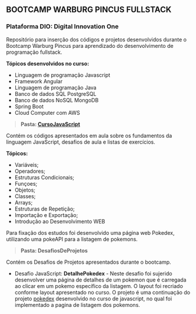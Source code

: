 ## **BOOTCAMP WARBURG PINCUS FULLSTACK**
### **Plataforma DIO: Digital Innovation One**

Repositório para inserção dos códigos e projetos desenvolvidos durante o Bootcamp Warburg Pincus para aprendizado do desenvolvimento de programação fullstack.

**Tópicos desenvolvidos no curso:**

- Linguagem de programação Javascript 
- Framework Angular
- Linguagem de programação Java
- Banco de dados SQL PostgreSQL
- Banco de dados NoSQL MongoDB
- Spring Boot
- Cloud Computer com AWS


> **Pasta: [CursoJavaScript](https://github.com/astorti/Bootcamp-WarburgPincus-CloudFullStack-DIO/tree/main/CursoJavaScript)**

Contém os códigos apresentados em aula sobre os fundamentos da linguagem JavaScript, desafios de aula e listas de exercícios. 
 
  __**Tópicos:**__
- Variáveis; 
- Operadores;
- Estruturas Condicionais;
- Funçoes;
- Objetos;
- Classes;
- Arrays;
- Estruturas de Repetição;
- Importação e Exportação;
- Introdução ao Desenvolvimento WEB

Para fixação dos estudos foi desenvolvido uma página web Pokedex, utilizando uma pokeAPI para a listagem de pokemons.

> **Pasta: DesafiosDeProjetos**

Contém os Desafios de Projetos apresentados durante o bootcamp.

- Desafio JavaScript: **DetalhePokedex** - Neste desafio foi sujerido desenvolver uma página de detalhes de um pokemon que é carregada ao clicar em um pokemo específico da listagem. O layout foi recriado conforme layout apresentado no curso. O projeto é uma continuação do projeto [pokedex](https://github.com/astorti/Bootcamp-WarburgPincus-CloudFullStack-DIO/tree/main/CursoJavaScript/Pokedex) desenvolvido no curso de javascript, no qual foi implementado a pagina de listagem dos pokemons.
